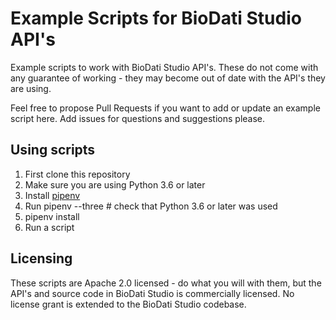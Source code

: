 # Example Scripts for BioDati Studio API's

Example scripts to work with BioDati Studio API's. These do not come with any
guarantee of working - they may become out of date with the API's they are using.

Feel free to propose Pull Requests if you want to add or update an example
script here.  Add issues for questions and suggestions please.

## Using scripts

1. First clone this repository
1. Make sure you are using Python 3.6 or later
1. Install [pipenv](https://docs.pipenv.org/)
1. Run pipenv --three  # check that Python 3.6 or later was used
1. pipenv install
1. Run a script


## Licensing

These scripts are Apache 2.0 licensed - do what you will with them,
but the API's and source code in BioDati Studio is commercially licensed. No
license grant is extended to the BioDati Studio codebase.
